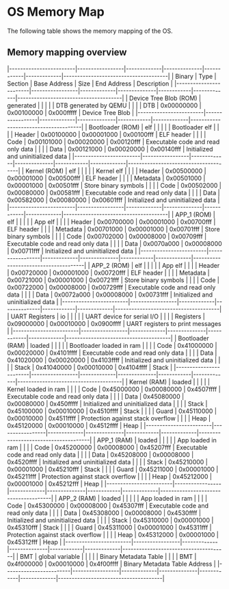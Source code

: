 # OS Memory Map

The following table shows the memory mapping of the OS.

## Memory mapping overview

|------------------------|-----------------|-------------|--------------|------------|-------------|--------------------------------------|
| Binary                 | Type            | Section     | Base Address | Size       | End Address | Description                          |
|------------------------|-----------------|-------------|--------------|------------|-------------|--------------------------------------|
| Device Tree Blob (ROM) | generated       |             |              |            |             | DTB generated by QEMU                |
|                        |                 | DTB         | 0x00000000   | 0x00100000 | 0x000fffff  |   Device Tree Blob                   |
|------------------------|-----------------|-------------|--------------|------------|-------------|--------------------------------------|
| Bootloader (ROM)       | elf             |             |              |            |             | Bootloader elf                       |
|                        |                 | Header      | 0x00100000   | 0x00001000 | 0x00100fff  |   ELF header                         |
|                        |                 | Code        | 0x00101000   | 0x00020000 | 0x00120fff  |   Executable code and read only data |
|                        |                 | Data        | 0x00121000   | 0x00020000 | 0x00140fff  |   Initialized and uninitialized data |
|------------------------|-----------------|-------------|--------------|------------|-------------|--------------------------------------|
| Kernel (ROM)           | elf             |             |              |            |             | Kernel elf                           |
|                        |                 | Header      | 0x00500000   | 0x00001000 | 0x00500fff  |   ELF header                         |
|                        |                 | Metadata    | 0x00501000   | 0x00001000 | 0x00501fff  |   Store binary symbols               |
|                        |                 | Code        | 0x00502000   | 0x00080000 | 0x00581fff  |   Executable code and read only data |
|                        |                 | Data        | 0x00582000   | 0x00080000 | 0x00601fff  |   Initialized and uninitialized data |
|------------------------|-----------------|-------------|--------------|------------|-------------|--------------------------------------|
| APP_1 (ROM)            | elf             |             |              |            |             | App elf                              |
|                        |                 | Header      | 0x00700000   | 0x00001000 | 0x00700fff  |   ELF header                         |
|                        |                 | Metadata    | 0x00701000   | 0x00001000 | 0x00701fff  |   Store binary symbols               |
|                        |                 | Code        | 0x00702000   | 0x00008000 | 0x00709fff  |   Executable code and read only data |
|                        |                 | Data        | 0x0070a000   | 0x00008000 | 0x00711fff  |   Initialized and uninitialized data |
|------------------------|-----------------|-------------|--------------|------------|-------------|--------------------------------------|
| APP_2 (ROM)            | elf             |             |              |            |             | App elf                              |
|                        |                 | Header      | 0x00720000   | 0x00001000 | 0x00720fff  |   ELF header                         |
|                        |                 | Metadata    | 0x00721000   | 0x00001000 | 0x00721fff  |   Store binary symbols               |
|                        |                 | Code        | 0x00722000   | 0x00008000 | 0x00729fff  |   Executable code and read only data |
|                        |                 | Data        | 0x0072a000   | 0x00008000 | 0x00731fff  |   Initialized and uninitialized data |
|------------------------|-----------------|-------------|--------------|------------|-------------|--------------------------------------|
| UART Registers         | io              |             |              |            |             | UART device for serial I/O           |
|                        |                 | Registers   | 0x09000000   | 0x00010000 | 0x0900ffff  |   UART registers to print messages   |
|------------------------|-----------------|-------------|--------------|------------|-------------|--------------------------------------|
| Bootloader (RAM)       | loaded          |             |              |            |             | Bootloader loaded in ram             |
|                        |                 | Code        | 0x41000000   | 0x00020000 | 0x4101ffff  |   Executable code and read only data |
|                        |                 | Data        | 0x41020000   | 0x00020000 | 0x4103ffff  |   Initialized and uninitialized data |
|                        |                 | Stack       | 0x41040000   | 0x00010000 | 0x4104ffff  |   Stack                              |
|------------------------|-----------------|-------------|--------------|------------|-------------|--------------------------------------|
| Kernel (RAM)           | loaded          |             |              |            |             | Kernel loaded in ram                 |
|                        |                 | Code        | 0x45000000   | 0x00080000 | 0x4507ffff  |   Executable code and read only data |
|                        |                 | Data        | 0x45080000   | 0x00080000 | 0x450fffff  |   Initialized and uninitialized data |
|                        |                 | Stack       | 0x45100000   | 0x00010000 | 0x4510ffff  |   Stack                              |
|                        |                 | Guard       | 0x45110000   | 0x00010000 | 0x4511ffff  |   Protection against stack overflow  |
|                        |                 | Heap        | 0x45120000   | 0x00010000 | 0x4512ffff  |   Heap                               |
|------------------------|-----------------|-------------|--------------|------------|-------------|--------------------------------------|
| APP_1 (RAM)            | loaded          |             |              |            |             | App loaded in ram                    |
|                        |                 | Code        | 0x45200000   | 0x00008000 | 0x45207fff  |   Executable code and read only data |
|                        |                 | Data        | 0x45208000   | 0x00008000 | 0x4520ffff  |   Initialized and uninitialized data |
|                        |                 | Stack       | 0x45210000   | 0x00001000 | 0x45210fff  |   Stack                              |
|                        |                 | Guard       | 0x45211000   | 0x00001000 | 0x45211fff  |   Protection against stack overflow  |
|                        |                 | Heap        | 0x45212000   | 0x00001000 | 0x45212fff  |   Heap                               |
|------------------------|-----------------|-------------|--------------|------------|-------------|--------------------------------------|
| APP_2 (RAM)            | loaded          |             |              |            |             | App loaded in ram                    |
|                        |                 | Code        | 0x45300000   | 0x00008000 | 0x45307fff  |   Executable code and read only data |
|                        |                 | Data        | 0x45308000   | 0x00008000 | 0x4530ffff  |   Initialized and uninitialized data |
|                        |                 | Stack       | 0x45310000   | 0x00001000 | 0x45310fff  |   Stack                              |
|                        |                 | Guard       | 0x45311000   | 0x00001000 | 0x45311fff  |   Protection against stack overflow  |
|                        |                 | Heap        | 0x45312000   | 0x00001000 | 0x45312fff  |   Heap                               |
|------------------------|-----------------|-------------|--------------|------------|-------------|--------------------------------------|
| BMT                    | global variable |             |              |            |             | Binary Metadata Table                |
|                        |                 | BMT         | 0x4f000000   | 0x00010000 | 0x4f00ffff  |   Binary Metadata Table Address      |
|------------------------|-----------------|-------------|--------------|------------|-------------|--------------------------------------|
